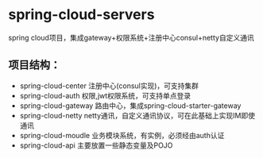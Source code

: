 # spring-cloud-servers
spring cloud项目，集成gateway+权限系统+注册中心consul+netty自定义通讯
## 项目结构：
- spring-cloud-center 注册中心(consul实现)，可支持集群
- spring-cloud-auth 权限,jwt权限系统，可支持单点登录
- spring-cloud-gateway 路由中心，集成spring-cloud-starter-gateway
- spring-cloud-netty netty通讯，自定义通讯协议，可在此基础上实现IM即使通讯
- spring-cloud-moudle 业务模块系统，有实例，必须经由auth认证
- spring-cloud-api 主要放置一些静态变量及POJO


